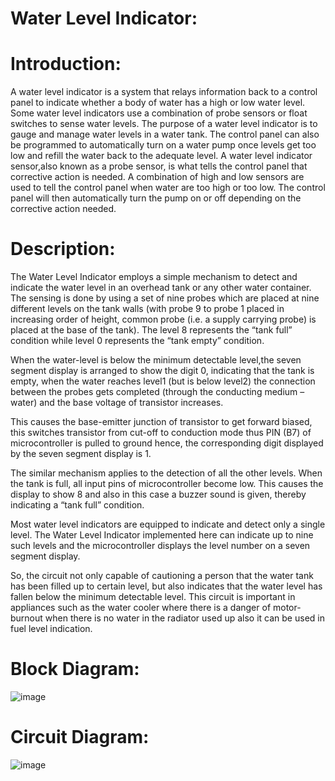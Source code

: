 # Water Level Indicator:
 
  # Introduction:
       
 A water level indicator is a system that relays information back to a control panel to indicate whether a body of water has a high or low water level. Some water level indicators use a combination of probe sensors or float switches to sense water levels. The purpose of a water level indicator is to gauge and manage water levels in a water tank. The control panel can also be programmed to automatically turn on a water pump once levels get too low and refill the water back to the adequate level. A water level indicator sensor,also known as a probe sensor, is what tells the control panel that corrective action is needed. A combination of high and low sensors are used to tell the control panel when water are too high or too low. The control panel will then automatically turn the pump on or off depending on the corrective action needed. 
     
  # Description:
      
 The Water Level Indicator employs a simple mechanism to detect and indicate the water level in an overhead tank or any other water container. The sensing is done by using a set of nine probes which are placed at nine different levels on the tank walls (with probe 9 to probe 1 placed in increasing order of height, common probe (i.e. a supply carrying probe) is placed at the base of the tank). The level 8 represents the “tank full” condition while level 0 represents the “tank empty” condition.
      
When the water-level is below the minimum detectable level,the seven segment display is arranged to show the digit 0, indicating that the tank is empty, when the water reaches level1 (but is below level2) the connection between the probes gets completed (through the conducting medium – water) and the base voltage of transistor increases.

This causes the base-emitter junction of transistor to get forward biased, this switches transistor from cut-off to conduction mode thus PIN (B7) of microcontroller is pulled to ground hence, the corresponding digit displayed by the seven segment display is 1.

The similar mechanism applies to the detection of all the other levels. When the tank is full, all input pins of microcontroller become low. This causes the display to show 8 and also in this case a buzzer sound is given, thereby indicating a “tank full” condition.

Most water level indicators are equipped to indicate and detect only a single level. The Water Level Indicator implemented here can indicate up to nine such levels and the microcontroller displays the level number on a seven segment display.

So, the circuit not only capable of cautioning a person that the water tank has been filled up to certain level, but also indicates that the water level has fallen below the minimum detectable level. This circuit is important in appliances such as the water cooler where there is a danger of motor-burnout when there is no water in the radiator used up also it can be used in fuel level indication.   

 # Block Diagram:
 ![image](https://user-images.githubusercontent.com/70700323/154846206-8cdc3948-25f6-4668-84d9-936d1f7bb47d.png)

 # Circuit Diagram:
 ![image](https://user-images.githubusercontent.com/70700323/154846236-bfbd34e1-ccc1-4ee2-af29-ae424d47ee0c.png)

    
  
         
         


        
     
  
